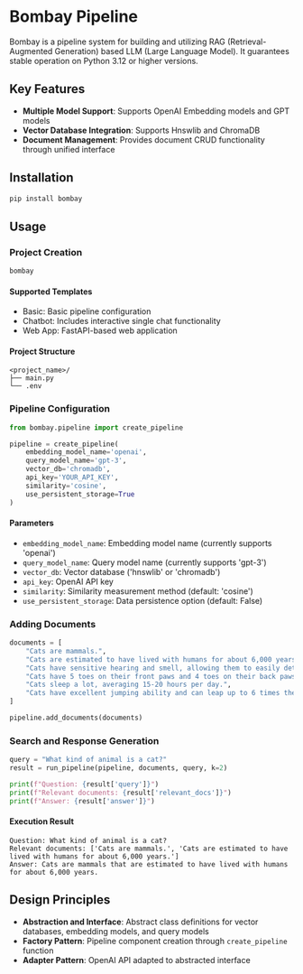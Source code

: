 # Bombay Pipeline

Bombay is a pipeline system for building and utilizing RAG (Retrieval-Augmented Generation) based LLM (Large Language Model).
It guarantees stable operation on Python 3.12 or higher versions.

## Key Features

- **Multiple Model Support**: Supports OpenAI Embedding models and GPT models
- **Vector Database Integration**: Supports Hnswlib and ChromaDB
- **Document Management**: Provides document CRUD functionality through unified interface

## Installation

```bash
pip install bombay
```

## Usage

### Project Creation

```bash
bombay
```

#### Supported Templates

- Basic: Basic pipeline configuration
- Chatbot: Includes interactive single chat functionality
- Web App: FastAPI-based web application

#### Project Structure

```
<project_name>/
├── main.py
└── .env
```

### Pipeline Configuration

```python
from bombay.pipeline import create_pipeline

pipeline = create_pipeline(
    embedding_model_name='openai',
    query_model_name='gpt-3',
    vector_db='chromadb',
    api_key='YOUR_API_KEY',
    similarity='cosine',
    use_persistent_storage=True
)
```

#### Parameters

- `embedding_model_name`: Embedding model name (currently supports 'openai')
- `query_model_name`: Query model name (currently supports 'gpt-3')
- `vector_db`: Vector database ('hnswlib' or 'chromadb')
- `api_key`: OpenAI API key
- `similarity`: Similarity measurement method (default: 'cosine')
- `use_persistent_storage`: Data persistence option (default: False)

### Adding Documents

```python
documents = [
    "Cats are mammals.",
    "Cats are estimated to have lived with humans for about 6,000 years.",
    "Cats have sensitive hearing and smell, allowing them to easily detect small movements or odors.",
    "Cats have 5 toes on their front paws and 4 toes on their back paws.",
    "Cats sleep a lot, averaging 15-20 hours per day.",
    "Cats have excellent jumping ability and can leap up to 6 times their body length."
]

pipeline.add_documents(documents)
```

### Search and Response Generation

```python
query = "What kind of animal is a cat?"
result = run_pipeline(pipeline, documents, query, k=2)

print(f"Question: {result['query']}")
print(f"Relevant documents: {result['relevant_docs']}")
print(f"Answer: {result['answer']}")
```

#### Execution Result

```
Question: What kind of animal is a cat?
Relevant documents: ['Cats are mammals.', 'Cats are estimated to have lived with humans for about 6,000 years.']
Answer: Cats are mammals that are estimated to have lived with humans for about 6,000 years.
```

## Design Principles

- **Abstraction and Interface**: Abstract class definitions for vector databases, embedding models, and query models
- **Factory Pattern**: Pipeline component creation through `create_pipeline` function
- **Adapter Pattern**: OpenAI API adapted to abstracted interface
